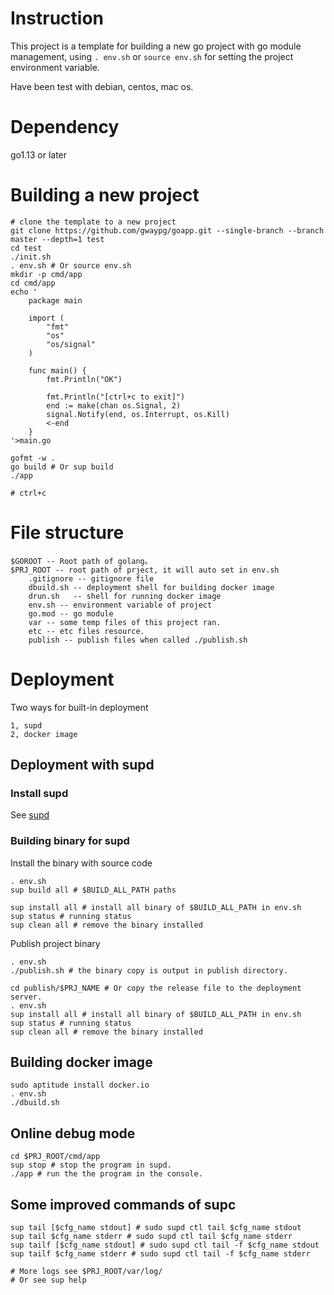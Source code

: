 # Instruction

This project is a template for building a new go project with go module management, using `. env.sh` or `source env.sh` for setting the project environment variable.

Have been test with debian, centos, mac os.

# Dependency
go1.13 or later

# Building a new project
``` text
# clone the template to a new project
git clone https://github.com/gwaypg/goapp.git --single-branch --branch master --depth=1 test
cd test
./init.sh  
. env.sh # Or source env.sh
mkdir -p cmd/app
cd cmd/app
echo '
    package main
    
    import (
    	"fmt"
    	"os"
    	"os/signal"
    )
    
    func main() {
    	fmt.Println("OK")
    
    	fmt.Println("[ctrl+c to exit]")
    	end := make(chan os.Signal, 2)
    	signal.Notify(end, os.Interrupt, os.Kill)
    	<-end
    }
'>main.go

gofmt -w .
go build # Or sup build
./app

# ctrl+c
```
    
# File structure
``` text
$GOROOT -- Root path of golang。
$PRJ_ROOT -- root path of prject, it will auto set in env.sh
    .gitignore -- gitignore file
    dbuild.sh -- deployment shell for building docker image
    drun.sh   -- shell for running docker image 
    env.sh -- environment variable of project
    go.mod -- go module
    var -- some temp files of this project ran.
    etc -- etc files resource. 
    publish -- publish files when called ./publish.sh
```

# Deployment 

Two ways for built-in deployment
```
1, supd
2, docker image 
```

## Deployment with supd
### Install supd
See [supd](https://github.com/gwaypg/supd)

### Building binary for supd

Install the binary with source code
```shell
. env.sh
sup build all # $BUILD_ALL_PATH paths

sup install all # install all binary of $BUILD_ALL_PATH in env.sh
sup status # running status
sup clean all # remove the binary installed
```

Publish project binary
```
. env.sh
./publish.sh # the binary copy is output in publish directory.

cd publish/$PRJ_NAME # Or copy the release file to the deployment server.
. env.sh
sup install all # install all binary of $BUILD_ALL_PATH in env.sh 
sup status # running status
sup clean all # remove the binary installed
```

## Building docker image
```shell
sudo aptitude install docker.io
. env.sh
./dbuild.sh
```

## Online debug mode
```shell
cd $PRJ_ROOT/cmd/app
sup stop # stop the program in supd.
./app # run the the program in the console.
```

## Some improved commands of supc
```text
sup tail [$cfg_name stdout] # sudo supd ctl tail $cfg_name stdout
sup tail $cfg_name stderr # sudo supd ctl tail $cfg_name stderr
sup tailf [$cfg_name stdout] # sudo supd ctl tail -f $cfg_name stdout
sup tailf $cfg_name stderr # sudo supd ctl tail -f $cfg_name stderr

# More logs see $PRJ_ROOT/var/log/ 
# Or see sup help
```

